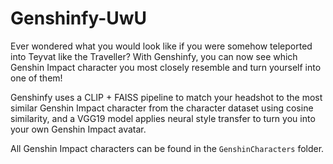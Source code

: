 # Genshinfy-UwU
Ever wondered what you would look like if you were somehow teleported into Teyvat like the Traveller? With Genshinfy, you can now see which Genshin Impact character you most closely resemble and turn yourself into one of them!  
 
Genshinfy uses a CLIP + FAISS pipeline to match your headshot to the most similar Genshin Impact character from the character dataset using cosine similarity, and a VGG19 model applies neural style transfer to turn you into your own Genshin Impact avatar.

All Genshin Impact characters can be found in the `GenshinCharacters` folder.

